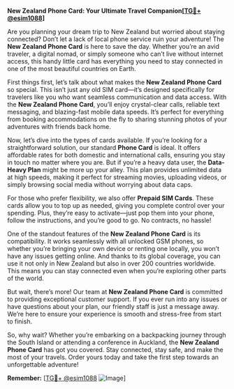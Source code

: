 **New Zealand Phone Card: Your Ultimate Travel Companion[[TG💪+ @esim1088](https://t.me/s/esim1088)]**

Are you planning your dream trip to New Zealand but worried about staying connected? Don’t let a lack of local phone service ruin your adventure! The **New Zealand Phone Card** is here to save the day. Whether you’re an avid traveler, a digital nomad, or simply someone who can’t live without internet access, this handy little card has everything you need to stay connected in one of the most beautiful countries on Earth.

First things first, let’s talk about what makes the **New Zealand Phone Card** so special. This isn’t just any old SIM card—it’s designed specifically for travelers like you who want seamless communication and data access. With the **New Zealand Phone Card**, you’ll enjoy crystal-clear calls, reliable text messaging, and blazing-fast mobile data speeds. It’s perfect for everything from booking accommodations on the fly to sharing stunning photos of your adventures with friends back home.

Now, let’s dive into the types of cards available. If you’re looking for a straightforward solution, our standard **Phone Card** is ideal. It offers affordable rates for both domestic and international calls, ensuring you stay in touch no matter where you are. But if you’re a heavy data user, the **Data-Heavy Plan** might be more up your alley. This plan provides unlimited data at high speeds, making it perfect for streaming movies, uploading videos, or simply browsing social media without worrying about data caps.

For those who prefer flexibility, we also offer **Prepaid SIM Cards**. These cards allow you to top up as needed, giving you complete control over your spending. Plus, they’re easy to activate—just pop them into your phone, follow the instructions, and you’re good to go. No contracts, no hassle!

One of the standout features of the **New Zealand Phone Card** is its compatibility. It works seamlessly with all unlocked GSM phones, so whether you’re bringing your own device or renting one locally, you won’t have any issues getting online. And thanks to its global coverage, you can use it not only in New Zealand but also in over 200 countries worldwide. This means you can stay connected even when you’re exploring other parts of the world.

But wait, there’s more! Our team at **New Zealand Phone Card** is committed to providing exceptional customer support. If you ever run into any issues or have questions about your plan, our friendly staff is just a message away. We’re here to ensure your experience is smooth and stress-free from start to finish.

So, why wait? Whether you’re embarking on a backpacking journey through the South Island or attending a conference in Auckland, the **New Zealand Phone Card** has got you covered. Stay connected, stay safe, and make the most of your travels. Order yours today and take the first step towards an unforgettable adventure!

**Remember:** [[TG💪+ @esim1088](https://t.me/s/esim1088) ![Image](https://i.postimg.cc/Y0z9fWf4/image.png)]